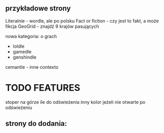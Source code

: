 
## przykładowe strony
Literalnie - wordle, ale po polsku
Fact or fiction - czy jest to fakt, a może fikcja
GeoGrid - znajdź 9 krajów pasujących


nowa kategoria: o grach
- loldle
- gamedle
- genshindle

cemantle - inne contexto

# TODO FEATURES
stoper na górze ile do odświeżenia
inny kolor jeżeli nie otwarte po odświeżeniu


## strony do dodania: 